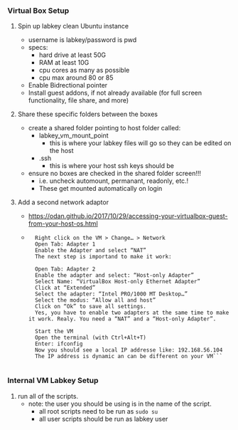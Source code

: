 ### Virtual Box Setup
1. Spin up labkey clean Ubuntu instance 
    * username is labkey/password is pwd
    * specs:
        * hard drive at least 50G
        * RAM at least 10G
        * cpu cores as many as possible
        * cpu max around 80 or 85
    * Enable Bidrectional pointer
    * Install guest addons, if not already available (for full screen functionality, file share, and more)
    
2. Share these specific folders between the boxes
    * create a shared folder pointing to host folder called: 
        * labkey_vm_mount_point
            * this is where your labkey files will go so they can be edited on the host
        * .ssh  
            * this is where your host ssh keys should be
    * ensure no boxes are checked in the shared folder screen!!! 
        * i.e. uncheck automount, permanant, readonly, etc.! 
        * These get mounted automatically on login
3. Add a second network adaptor
    * https://odan.github.io/2017/10/29/accessing-your-virtualbox-guest-from-your-host-os.html
    * ```   Shut down all running VM’s
        Right click on the VM > Change… > Network
        Open Tab: Adapter 1
        Enable the Adapter and select “NAT”
        The next step is importand to make it work:
        
        Open Tab: Adapter 2
        Enable the adapter and select: “Host-only Adapter”
        Select Name: “VirtualBox Host-only Ethernet Adapter”
        Click at “Extended”
        Select the adapter: “Intel PRO/1000 MT Desktop…”
        Select the modus: “Allow all and host”
        Click on “Ok” to save all settings.
        Yes, you have to enable two adapters at the same time to make it work. Realy. You need a “NAT” and a “Host-only Adapter”.
        
        Start the VM
        Open the terminal (with Ctrl+Alt+T)
        Enter: ifconfig
        Now you should see a local IP addresse like: 192.168.56.104
        The IP address is dynamic an can be different on your VM```


### Internal VM Labkey Setup
1. run all of the scripts.
    * note: the user you should be using is in the name of the script.
        * all root scripts need to be run as `sudo su`
        * all user scripts should be run as labkey user
